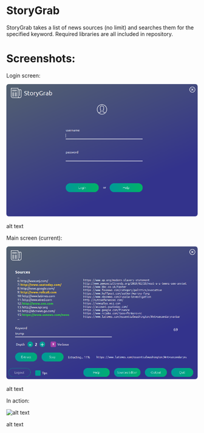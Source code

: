 StoryGrab
=========

StoryGrab takes a list of news sources (no limit) and searches them for the
specified keyword. Required libraries are all included in repository.

Screenshots:
============

Login screen:

![alt text](media/5034bd1dc5d053c6addffadc6bfe8765.png)

alt text

Main screen (current):

![alt text](media/6a38ecee436d8c293487f373839b179e.png)

alt text

In action:

![alt text](media/1340928610fc2e65bab40471865a4cee.gif)

alt text

